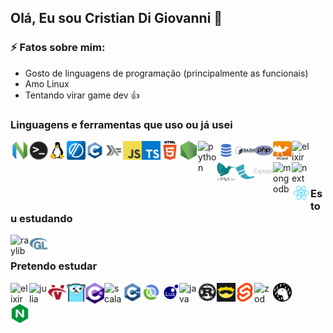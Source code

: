 ## Olá, Eu sou Cristian Di Giovanni 👋

<!-- :brazil: :it: :canada: -->
<!-- a maioria dos ícones estão nesse github: https://github.com/github/explore -->

### ⚡ Fatos sobre mim:
- Gosto de linguagens de programação (principalmente as funcionais)
- Amo Linux
- Tentando virar game dev 👍

### Linguagens e ferramentas que uso ou já usei
<div>
<!-- max 16 por linha -->
<img align="left" width="30px" title="neovim" alt="neovim"  src="https://raw.githubusercontent.com/github/explore/main/topics/neovim/neovim.png" />
<img align="left" width="30px" title="Terminal" alt="Terminal" src="https://raw.githubusercontent.com/github/explore/main/topics/terminal/terminal.png" />
<img align="left" width="30px" title="linux" alt="linux" src="https://raw.githubusercontent.com/github/explore/main/topics/linux/linux.png" />
<img align="left" width="30px" title="odin" alt="odin"  src="./icones/odin.svg" />
<img align="left" width="30px" title="C" alt="c" src="https://raw.githubusercontent.com/github/explore/main/topics/c/c.png" />
<img align="left" width="30px" title="haskell" alt="haskell" src="https://raw.githubusercontent.com/github/explore/main/topics/haskell/haskell.png" />
<img align="left" width="30px" title="javascript" alt="javascript" src="https://raw.githubusercontent.com/github/explore/main/topics/javascript/javascript.png" />
<img align="left" width="30px" title="typescript" alt="typescript" src="https://raw.githubusercontent.com/github/explore/main/topics/typescript/typescript.png" />
<img align="left" width="30px" title="html" alt="html" src="https://raw.githubusercontent.com/github/explore/main/topics/html/html.png" />
<img align="left" width="30px" title="node.js" alt="nodejs" src="https://raw.githubusercontent.com/github/explore/2540486f8777ac3afd99d5e37ac7ffc25dd5196/topics/nodejs/nodejs.png" />
<img align="left" width="30px" title="python" alt="python" src="./icones/python.ico" />
<img align="left" width="30px" title="sql" alt="sql" src="https://raw.githubusercontent.com/github/explore/main/topics/sql/sql.png" />
<img align="left" width="30px" title="bash" alt="bash" src="https://raw.githubusercontent.com/github/explore/main/topics/bash/bash.png" />
<img align="left" width="30px" title="php" alt="php" src="https://raw.githubusercontent.com/github/explore/main/topics/php/php.png" />
<img align="left" width="30px" title="ocaml" alt="ocaml" src="https://raw.githubusercontent.com/github/explore/main/topics/ocaml/ocaml.png" />
<img align="left" width="30px" title="web assembly" alt="elixir" src="./icones/wasm.ico" />

<br/>
<br/>

<img align="left" width="30px" title="latex" alt="latex" src="https://raw.githubusercontent.com/github/explore/main/topics/latex/latex.png" />
<img align="left" width="30px" title="flask" alt="flask" src="./icones/flask.png" />
<img align="left" width="30px" title="express.js" alt="express" src="https://raw.githubusercontent.com/github/explore/main/topics/express/express.png" />
<img align="left" width="30px" title="mongodb" alt="mongodb" src="https://www.mongodb.com/assets/images/global/favicon.ico" />
<img align="left" width="30px" title="next.js" alt="next" src="./icones/next.ico" />
<img align="left" width="30px" title="react.js" alt="react" src="https://raw.githubusercontent.com/github/explore/main/topics/react/react.png" />


<br/>
</div>

### Estou estudando
<div>

<img align="left" width="30px" title="raylib" alt="raylib" src="https://www.raylib.com/favicon.ico" />
<img align="left" width="30px" title="opengl" alt="opengl" src="./icones/opengl.png" />


<br/>
</div>

### Pretendo estudar
<div>
<img align="left" width="30px" title="elixir" alt="elixir" src="./icones/elixir.ico" />
<img align="left" width="30px" title="julia" alt="julia" src="./icones/julia.ico" />
<img align="left" width="30px" title="vulkan" alt="vulkan" src="./icones/vulkan.png" />
<img align="left" width="30px" title="go" alt="go" src="./icones/go.svg" />
<img align="left" width="30px" title="C#" alt="csharp" src="./icones/csharp.svg" />
<img align="left" width="30px" title="scala" alt="scala" src="./icones/scala.ico" />
<img align="left" width="30px" title="C++" alt="cpp" src="https://raw.githubusercontent.com/github/explore/main/topics/cpp/cpp.png" />
<img align="left" width="30px" title="clojure" alt="clojure" src="./icones/clojure.png" />
<img align="left" width="30px" title="lua" alt="lua" src="https://raw.githubusercontent.com/github/explore/main/topics/lua/lua.png" />
<img align="left" width="30px" title="java" alt="java" src="./icones/java.ico" />
<img align="left" width="30px" title="rust" alt="rust" src="https://raw.githubusercontent.com/github/explore/main/topics/rust/rust.png" />
<img align="left" width="30px" title="nim" alt="nim" src="https://raw.githubusercontent.com/github/explore/main/topics/nim/nim.png" />
<img align="left" width="30px" title="svelte" alt="svelte" src="https://raw.githubusercontent.com/github/explore/main/topics/svelte/svelte.png" />
<img align="left" width="30px" title="zod" alt="zod" src="https://zod.dev/static/favicon.ico" />
<img align="left" width="30px" title="deno" alt="deno"  src="./icones/deno.svg" />

<br/>
<br/>

<img align="left" width="30px" title="nginx" alt="nginx" src="https://raw.githubusercontent.com/github/explore/main/topics/nginx/nginx.png" />
</div>

<br />
